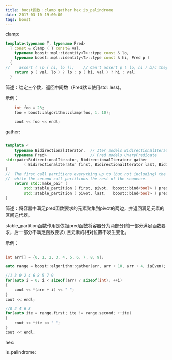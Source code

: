 ```yaml
---
title: boost函数：clamp gather hex is_palindrome
date: 2017-03-10 19:00:00
tags: boost
---
```


<!--more-->

clamp:
```C++
template<typename T, typename Pred>   
  T const & clamp ( T const& val,   
    typename boost::mpl::identity<T>::type const & lo,   
    typename boost::mpl::identity<T>::type const & hi, Pred p )  
  {  
//    assert ( !p ( hi, lo ));    // Can't assert p ( lo, hi ) b/c they might be equal  
    return p ( val, lo ) ? lo : p ( hi, val ) ? hi : val;  
  }   
```

简述：给定三个数，返回中间数（Pred默认使用std::less)。

示例：

```C++
    int foo = 23;  
    foo = boost::algorithm::clamp(foo, 1, 10);  

    cout << foo << endl;  
```

gather:

```C++

template <  
    typename BidirectionalIterator,  // Iter models BidirectionalIterator  
    typename Pred>                   // Pred models UnaryPredicate  
std::pair<BidirectionalIterator, BidirectionalIterator> gather   
        ( BidirectionalIterator first, BidirectionalIterator last, BidirectionalIterator pivot, Pred pred )  
{  
//  The first call partitions everything up to (but not including) the pivot element,  
//  while the second call partitions the rest of the sequence.  
    return std::make_pair (  
        std::stable_partition ( first, pivot, !boost::bind<bool> ( pred, _1 )),  
        std::stable_partition ( pivot, last,   boost::bind<bool> ( pred, _1 )));  
}  

```

简述：将容器中满足pred函数要求的元素聚集到pivot的两边，并返回满足元素的区间迭代器。


stable_partition函数作用是依据pred函数将容器分为两部分(前一部分满足函数要求，后一部分不满足函数要求),且元素的相对位置不发生变化。


示例：
```C++

int arr[] = {0, 1, 2, 3, 4, 5, 6, 7, 8, 9};  

auto range = boost::algorithm::gather(arr, arr + 10, arr + 4, isEven);  

//1 3 0 2 4 6 8 5 7 9  
for(auto i = 0; i < sizeof(arr) / sizeof(int); ++i)  
{  
    cout << *(arr + i) << " ";  
}  
cout << endl;  

//0 2 4 6 8  
for(auto ite = range.first; ite != range.second; ++ite)  
{  
    cout << *ite << " ";  
}  
cout << endl;  

```

hex:

is_palindrome:
